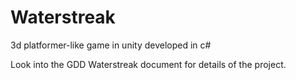 # Waterstreak
3d platformer-like game in unity developed in c#

Look into the GDD Waterstreak document for details of the project.
